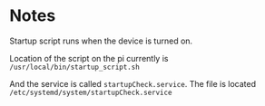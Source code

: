 # Notes
Startup script runs when the device is turned on.

Location of the script on the pi currently is `/usr/local/bin/startup_script.sh`

And the service is called `startupCheck.service`. The file is located `/etc/systemd/system/startupCheck.service`

